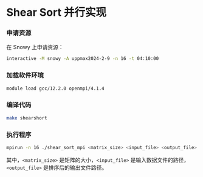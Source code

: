 # Shear Sort 并行实现

### 申请资源

在 Snowy 上申请资源：

```bash
interactive -M snowy -A uppmax2024-2-9 -n 16 -t 04:10:00
```

### 加载软件环境

```bash
module load gcc/12.2.0 openmpi/4.1.4
```

### 编译代码

```bash
make shearshort
```

### 执行程序

```bash
mpirun -n 16 ./shear_sort_mpi <matrix_size> <input_file> <output_file>
```

其中，`<matrix_size>` 是矩阵的大小，`<input_file>` 是输入数据文件的路径，`<output_file>` 是排序后的输出文件路径。